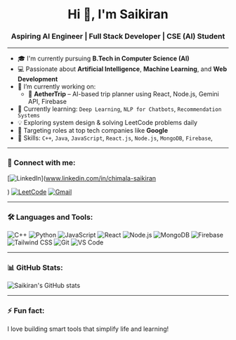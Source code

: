 <h1 align="center">Hi 👋, I'm Saikiran</h1>
<h3 align="center">Aspiring AI Engineer | Full Stack Developer | CSE (AI) Student</h3>

---

- 🎓 I'm currently pursuing **B.Tech in Computer Science (AI)**  
- 💻 Passionate about **Artificial Intelligence**, **Machine Learning**, and **Web Development**
- 🔭 I’m currently working on:  
  - 🧠 **AetherTrip** – AI-based trip planner using React, Node.js, Gemini API, Firebase  
- 🌱 Currently learning: `Deep Learning`, `NLP for Chatbots`, `Recommendation Systems`
- 💡 Exploring system design & solving LeetCode problems daily
- 💼 Targeting roles at top tech companies like **Google**
- 🧠 Skills: `C++`, `Java`, `JavaScript`, `React.js`, `Node.js`, `MongoDB`, `Firebase`,

---

### 🔗 Connect with me:
[![LinkedIn](https://img.shields.io/badge/LinkedIn-blue?style=flat&logo=linkedin)](www.linkedin.com/in/chimala-saikiran

)
[![LeetCode](https://img.shields.io/badge/LeetCode-orange?style=flat&logo=leetcode)](https://leetcode.com/u/SAIKIRAN_2/)
[![Gmail](https://img.shields.io/badge/Email-red?style=flat&logo=gmail)](mailto:chimalasaikiran2L@gmail.com)

---

### 🛠️ Languages and Tools:
![C++](https://img.shields.io/badge/C++-00599C?style=flat&logo=cplusplus)
![Python](https://img.shields.io/badge/Python-3776AB?style=flat&logo=python)
![JavaScript](https://img.shields.io/badge/JavaScript-F7DF1E?style=flat&logo=javascript)
![React](https://img.shields.io/badge/React-20232A?style=flat&logo=react)
![Node.js](https://img.shields.io/badge/Node.js-339933?style=flat&logo=node.js)
![MongoDB](https://img.shields.io/badge/MongoDB-4EA94B?style=flat&logo=mongodb)
![Firebase](https://img.shields.io/badge/Firebase-FFCA28?style=flat&logo=firebase)
![Tailwind CSS](https://img.shields.io/badge/TailwindCSS-38B2AC?style=flat&logo=tailwind-css)
![Git](https://img.shields.io/badge/Git-F05032?style=flat&logo=git)
![VS Code](https://img.shields.io/badge/VSCode-007ACC?style=flat&logo=visual-studio-code)

---

### 📊 GitHub Stats:
![Saikiran's GitHub stats](https://github-readme-stats.vercel.app/api?username=chimalasaikiranchimalasaikiran&show_icons=true&theme=radical)

---

### ⚡ Fun fact:
I love building smart tools that simplify life and learning!

